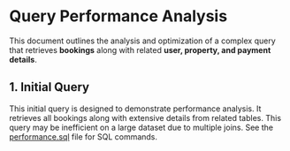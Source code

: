 # Query Performance Analysis
This document outlines the analysis and optimization of a complex query that retrieves **bookings** along with related **user, property, and payment details**.
## 1. Initial Query
This initial query is designed to demonstrate performance analysis. It retrieves all bookings along with extensive details from related tables. This query may be inefficient on a large dataset due to multiple joins.
See the [performance.sql](https://github.com/Fmukanda/-alx-airbnb-database/blob/0a269de4152830a70f86dd936e1ef853d2e1e829/database-adv-script/database_index.sql) file for SQL commands.
